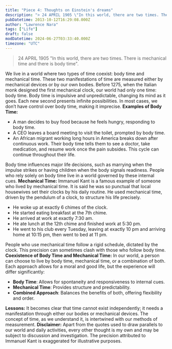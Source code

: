 ```yaml
---
title: "Piece 4: Thoughts on Einstein's dreams"
description: "> 24 APRIL 1905 \"In this world, there are two times. There is mechanical time and there is body time\"."
pubDatetime: 2013-10-12T16:29:08.000Z
author: "Lawrence Nara"
tags: ["Life"]
draft: false
modDatetime: 2024-06-27T03:33:40.000Z
timezone: "UTC"
---
```


> 24 APRIL 1905 "In this world, there are two times. There is mechanical time and there is body time".

We live in a world where two types of time coexist: body time and mechanical time. These two manifestations of time are measured either by mechanical devices or by our own bodies. Before 1275, when the Italian monk designed the first mechanical clock, our world had only one time: body time. Body time is impulsive and unpredictable, changing its mind as it goes. Each new second presents infinite possibilities. In most cases, we don’t have control over body time, making it imprecise. **Examples of Body Time:**

-   A man decides to buy food because he feels hungry, responding to body time.
-   A CEO leaves a board meeting to visit the toilet, prompted by body time.
-   An African migrant working long hours in America breaks down after continuous work. Their body time tells them to see a doctor, take medication, and resume work once the pain subsides. This cycle can continue throughout their life.

Body time influences major life decisions, such as marrying when the impulse strikes or having children when the body signals readiness. People who rely solely on body time live in a world governed by these internal cues. **Mechanical Time:** Immanuel Kant is a famous example of someone who lived by mechanical time. It is said he was so punctual that local housewives set their clocks by his daily routine. He used mechanical time, driven by the pendulum of a clock, to structure his life precisely.

-   He woke up at exactly 6 chimes of the clock.
-   He started eating breakfast at the 7th chime.
-   He arrived at work at exactly 7:30 am.
-   He ate lunch at the 12th chime and finished work at 5:30 pm.
-   He went to his club every Tuesday, leaving at exactly 10 pm and arriving home at 10:15 pm, then went to bed at 11 pm.

People who use mechanical time follow a rigid schedule, dictated by the clock. This precision can sometimes clash with those who follow body time. **Coexistence of Body Time and Mechanical Time:** In our world, a person can choose to live by body time, mechanical time, or a combination of both. Each approach allows for a moral and good life, but the experience will differ significantly:

-   **Body Time**: Allows for spontaneity and responsiveness to internal cues.
-   **Mechanical Time**: Provides structure and predictability.
-   **Combined Approach**: Balances the benefits of both, offering flexibility and order.

**Lessons:** It becomes clear that time cannot exist independently; it needs a manifestation through either our bodies or mechanical devices. The concept of time, as we understand it, is intertwined with our methods of measurement. **Disclaimer:** Apart from the quotes used to draw parallels to our world and daily activities, every other thought is my own and may be subject to discussion and investigation. The precision attributed to Immanuel Kant is exaggerated for illustrative purposes.